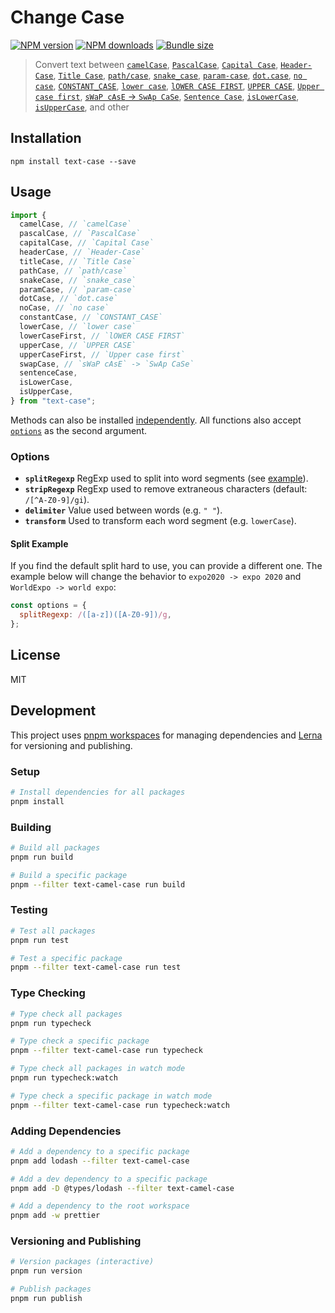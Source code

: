 # Change Case

[![NPM version][npm-image]][npm-url]
[![NPM downloads][downloads-image]][downloads-url]
[![Bundle size][bundlephobia-image]][bundlephobia-url]

> Convert text between
> [`camelCase`](https://github.com/idimetrix/text-case/tree/master/packages/camel-case),
> [`PascalCase`](https://github.com/idimetrix/text-case/tree/master/packages/pascal-case),
> [`Capital Case`](https://github.com/idimetrix/text-case/tree/master/packages/capital-case),
> [`Header-Case`](https://github.com/idimetrix/text-case/tree/master/packages/header-case),
> [`Title Case`](https://github.com/idimetrix/text-case/tree/master/packages/title-case),
> [`path/case`](https://github.com/idimetrix/text-case/tree/master/packages/path-case),
> [`snake_case`](https://github.com/idimetrix/text-case/tree/master/packages/snake-case),
> [`param-case`](https://github.com/idimetrix/text-case/tree/master/packages/param-case),
> [`dot.case`](https://github.com/idimetrix/text-case/tree/master/packages/dot-case),
> [`no case`](https://github.com/idimetrix/text-case/tree/master/packages/no-case),
> [`CONSTANT_CASE`](https://github.com/idimetrix/text-case/tree/master/packages/constant-case),
> [`lower case`](https://github.com/idimetrix/text-case/tree/master/packages/lower-case),
> [`lOWER CASE FIRST`](https://github.com/idimetrix/text-case/tree/master/packages/lower-case-first),
> [`UPPER CASE`](https://github.com/idimetrix/text-case/tree/master/packages/upper-case),
> [`Upper case first`](https://github.com/idimetrix/text-case/tree/master/packages/upper-case-first),
> [`sWaP cAsE` -> `SwAp CaSe`](https://github.com/idimetrix/text-case/tree/master/packages/swap-case),
> [`Sentence Case`](https://github.com/idimetrix/text-case/tree/master/packages/sentence-case),
> [`isLowerCase`](https://github.com/idimetrix/text-case/tree/master/packages/is-lower-case),
> [`isUpperCase`](https://github.com/idimetrix/text-case/tree/master/packages/is-upper-case),
> and other

## Installation

```
npm install text-case --save
```

## Usage

```js
import {
  camelCase, // `camelCase`
  pascalCase, // `PascalCase`
  capitalCase, // `Capital Case`
  headerCase, // `Header-Case`
  titleCase, // `Title Case`
  pathCase, // `path/case`
  snakeCase, // `snake_case`
  paramCase, // `param-case`
  dotCase, // `dot.case`
  noCase, // `no case`
  constantCase, // `CONSTANT_CASE`
  lowerCase, // `lower case`
  lowerCaseFirst, // `lOWER CASE FIRST`
  upperCase, // `UPPER CASE`
  upperCaseFirst, // `Upper case first`
  swapCase, // `sWaP cAsE` -> `SwAp CaSe`
  sentenceCase,
  isLowerCase,
  isUpperCase,
} from "text-case";
```

Methods can also be installed [independently](https://github.com/idimetrix/text-case). All functions also accept [`options`](https://github.com/idimetrix/text-case#options) as the second argument.

### Options

- **`splitRegexp`** RegExp used to split into word segments (see [example](#split-example)).
- **`stripRegexp`** RegExp used to remove extraneous characters (default: `/[^A-Z0-9]/gi`).
- **`delimiter`** Value used between words (e.g. `" "`).
- **`transform`** Used to transform each word segment (e.g. `lowerCase`).

#### Split Example

If you find the default split hard to use, you can provide a different one. The example below will change the behavior to `expo2020 -> expo 2020` and `WorldExpo -> world expo`:

```js
const options = {
  splitRegexp: /([a-z])([A-Z0-9])/g,
};
```

## License

MIT

## Development

This project uses [pnpm workspaces](https://pnpm.io/workspaces) for managing dependencies and [Lerna](https://lerna.js.org/) for versioning and publishing.

### Setup

```bash
# Install dependencies for all packages
pnpm install
```

### Building

```bash
# Build all packages
pnpm run build

# Build a specific package
pnpm --filter text-camel-case run build
```

### Testing

```bash
# Test all packages
pnpm run test

# Test a specific package
pnpm --filter text-camel-case run test
```

### Type Checking

```bash
# Type check all packages
pnpm run typecheck

# Type check a specific package
pnpm --filter text-camel-case run typecheck

# Type check all packages in watch mode
pnpm run typecheck:watch

# Type check a specific package in watch mode
pnpm --filter text-camel-case run typecheck:watch
```

### Adding Dependencies

```bash
# Add a dependency to a specific package
pnpm add lodash --filter text-camel-case

# Add a dev dependency to a specific package
pnpm add -D @types/lodash --filter text-camel-case

# Add a dependency to the root workspace
pnpm add -w prettier
```

### Versioning and Publishing

```bash
# Version packages (interactive)
pnpm run version

# Publish packages
pnpm run publish
```

[npm-image]: https://img.shields.io/npm/v/text-case.svg?style=flat
[npm-url]: https://npmjs.org/package/text-case
[downloads-image]: https://img.shields.io/npm/dm/text-case.svg?style=flat
[downloads-url]: https://npmjs.org/package/text-case
[bundlephobia-image]: https://img.shields.io/bundlephobia/minzip/text-case.svg
[bundlephobia-url]: https://bundlephobia.com/result?p=text-case
